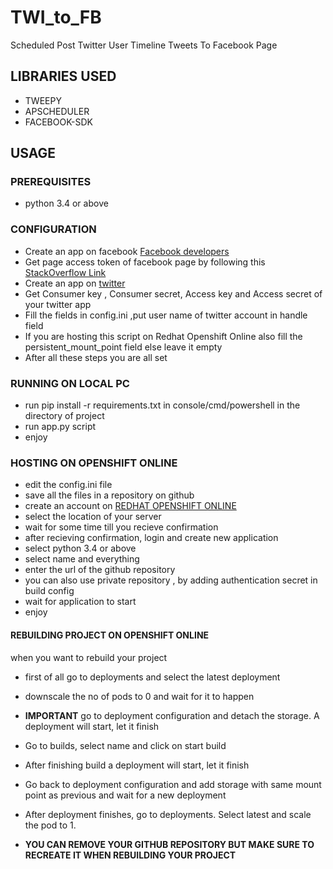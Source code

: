 # TWI_to_FB
Scheduled Post Twitter User Timeline Tweets To Facebook Page

## LIBRARIES USED
* TWEEPY  
* APSCHEDULER  
* FACEBOOK-SDK
  
## USAGE
### PREREQUISITES
* python 3.4 or above

### CONFIGURATION
* Create an app on facebook [Facebook developers](https://developers.facebook.com/apps/)   
* Get page access token of facebook page by following this [StackOverflow Link](https://stackoverflow.com/a/43570120)
* Create an app on [twitter](https://apps.twitter.com)
* Get Consumer key , Consumer secret, Access key and Access secret of your twitter app
* Fill the fields in config.ini ,put user name of twitter account in handle field
* If you are hosting this script on Redhat Openshift Online also fill the persistent_mount_point field else leave it empty
* After all these steps you are all set

### RUNNING ON LOCAL PC
* run pip install -r requirements.txt in console/cmd/powershell in the directory of project
* run app.py script
* enjoy

### HOSTING ON OPENSHIFT ONLINE
* edit the config.ini file
* save all the files in a repository on github  
* create an account on [REDHAT OPENSHIFT ONLINE](https://www.openshift.com)
* select the location of your server 
* wait for some time till you recieve confirmation
* after recieving confirmation, login and create new application
* select python 3.4 or above
* select name and everything
* enter the url of the github repository
* you can also use private repository , by adding authentication secret in build config
* wait for application to start
* enjoy

#### REBUILDING PROJECT ON OPENSHIFT ONLINE  
when you want to rebuild your project  

* first of all go to deployments and select the latest deployment
* downscale the no of pods to 0 and wait for it to happen
*  **IMPORTANT** go to deployment configuration and detach the storage. A deployment will start, let it finish
* Go to builds, select name and click on start build
* After finishing build a deployment will start, let it finish
* Go back to deployment configuration and add storage with same mount point as previous and wait for a new deployment
* After deployment finishes, go to deployments. Select latest and scale the pod to 1.  

* **YOU CAN REMOVE YOUR GITHUB REPOSITORY BUT MAKE SURE TO RECREATE IT WHEN REBUILDING YOUR PROJECT**  
